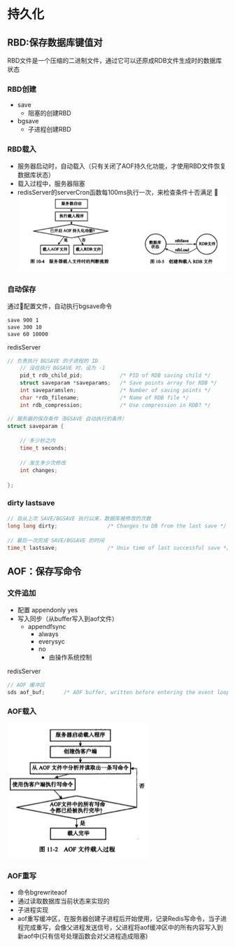 # 持久化
## RBD:保存数据库键值对
RBD文件是一个压缩的二进制文件，通过它可以还原成RDB文件生成时的数据库状态

### RBD创建
* save
    * 阻塞的创建RBD
* bgsave
    * 子进程创建RBD
### RBD载入
* 服务器启动时，自动载入（只有关闭了AOF持久化功能，才使用RBD文件恢复数据库状态）
* 载入过程中，服务器阻塞
* redisServer的serverCron函数每100ms执行一次，来检查条件十否满足

![](./images/rdb.jpg)

### 自动保存
通过配置文件，自动执行bgsave命令
```
save 900 1
save 300 10
save 60 10000
```
redisServer
```c
// 负责执行 BGSAVE 的子进程的 ID
    // 没在执行 BGSAVE 时，设为 -1
    pid_t rdb_child_pid;            /* PID of RDB saving child */
    struct saveparam *saveparams;   /* Save points array for RDB */
    int saveparamslen;              /* Number of saving points */
    char *rdb_filename;             /* Name of RDB file */
    int rdb_compression;            /* Use compression in RDB? */
```
```c
// 服务器的保存条件（BGSAVE 自动执行的条件）
struct saveparam {

    // 多少秒之内
    time_t seconds;

    // 发生多少次修改
    int changes;

};
```

### dirty lastsave
```c
// 自从上次 SAVE/BGSAVE 执行以来，数据库被修改的次数
long long dirty;                /* Changes to DB from the last save */

// 最后一次完成 SAVE/BGSAVE 的时间
time_t lastsave;                /* Unix time of last successful save */
```

## AOF：保存写命令
### 文件追加
* 配置 appendonly yes
* 写入同步（从buffer写入到aof文件）
    * appendfsync
        * always
        * everysyc
        * no
            * 由操作系统控制

redisServer
```c
// AOF 缓冲区
sds aof_buf;      /* AOF buffer, written before entering the event loop */
```

### AOF载入

![](./images/aof.jpg)

### AOF重写
* 命令bgrewriteaof
* 通过读取数据库当前状态来实现的
* 子进程实现
* aof重写缓冲区，在服务器创建子进程后开始使用，记录Redis写命令，当子进程完成重写，会像父进程发送信号，父进程将aof缓冲区中的所有内容写入到新aof中(只有信号处理函数会对父进程造成阻塞)
